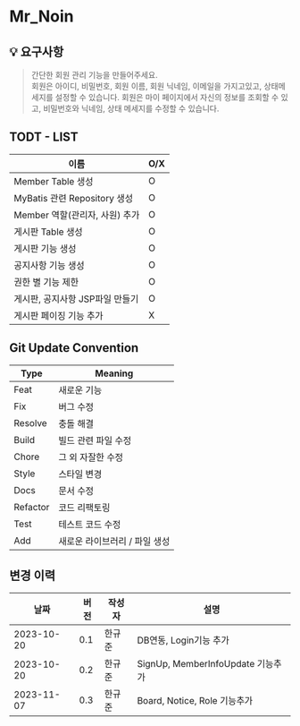 # Mr_Noin

## 💡 요구사항

> 간단한 회원 관리 기능을 만들어주세요. <br>
회원은 아이디, 비밀번호, 회원 이름, 회원 닉네임, 이메일을 가지고있고, 상태메세지를 설정할 수 있습니다.
회원은 마이 페이지에서 자신의 정보를 조회할 수 있고, 비밀번호와 닉네임, 상태 메세지를 수정할 수 있습니다.


## TODT - LIST

| 이름 | O/X |
|---|-----|
|Member Table 생성| O   |
|MyBatis 관련 Repository 생성| O   |
|Member 역할(관리자, 사원) 추가| O   |
|게시판 Table 생성| O   |
|게시판 기능 생성| O   |
|공지사항 기능 생성| O   |
|권한 별 기능 제한| O   |
|게시판, 공지사항 JSP파일 만들기| O   |
|게시판 페이징 기능 추가| X   |

## Git Update Convention

| **Type** | **Meaning** |
  | -------- | ------|
| Feat    | 새로운 기능 |
| Fix     | 버그 수정 |
| Resolve | 충돌 해결 |
| Build   | 빌드 관련 파일 수정 |
| Chore   | 그 외 자잘한 수정 |
| Style   | 스타일 변경 |
| Docs    | 문서 수정 |
| Refactor| 코드 리팩토링 |
| Test    | 테스트 코드 수정 |
| Add     | 새로운 라이브러리 / 파일 생성 |


## 변경 이력
| 날짜          | 버전  | 작성자          | 설명               |
|-------------|-----|--------------|------------------|
| 2023-10-20  | 0.1 | 한규준 | DB연동, Login기능 추가 |
 | 2023-10-20 | 0.2 | 한규준 | SignUp, MemberInfoUpdate 기능추가 |
|2023-11-07|0.3|한규준|Board, Notice, Role 기능추가 |